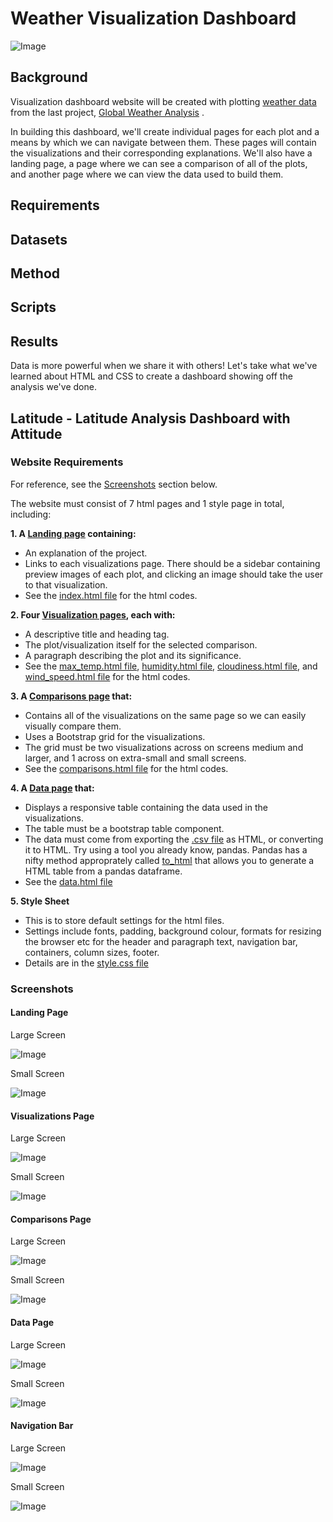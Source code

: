 # Weather Visualization Dashboard

![Image](https://www.sciencemag.org/sites/default/files/styles/article_main_image_-_1280w__no_aspect_/public/ca_0724NID_Earth_online.jpg?itok=glL-Bgbs)

## Background

Visualization dashboard website will be created  with plotting [weather data](https://github.com/cecileung1208/Web-Design-Web-Visualization-Dashboard/blob/master/Resources/cities.csv) from the last project, [Global Weather Analysis](https://github.com/cecileung1208/Global-Weather-Analysis) .<br>

In building this dashboard, we'll create individual pages for each plot and a means by which we can navigate between them. These pages will contain the visualizations and their corresponding explanations. We'll also have a landing page, a page where we can see a comparison of all of the plots, and another page where we can view the data used to build them.


## Requirements

## Datasets

## Method

## Scripts 

## Results

Data is more powerful when we share it with others! Let's take what we've learned about HTML and CSS to create a dashboard showing off the analysis we've done.


## Latitude - Latitude Analysis Dashboard with Attitude


### Website Requirements
For reference, see the [Screenshots](#screenshots) section below.

The website must consist of 7 html pages and 1 style page in total, including:

**1. A [Landing page](#landing-page) containing:**

  - An explanation of the project.
  - Links to each visualizations page. There should be a sidebar containing preview images of each plot, and clicking an image should take the user to that visualization.
  - See the [index.html file](https://github.com/cecileung1208/Web-Design-Web-Visualization-Dashboard/blob/master/index.html) for the html codes.

**2. Four [Visualization pages](#visualizations-page), each with:**

  - A descriptive title and heading tag.
  - The plot/visualization itself for the selected comparison.
  - A paragraph describing the plot and its significance.
  - See the [max_temp.html file](https://github.com/cecileung1208/Web-Design-Web-Visualization-Dashboard/blob/master/max_temp.html), [humidity.html file](https://github.com/cecileung1208/Web-Design-Web-Visualization-Dashboard/blob/master/humidity.html), [cloudiness.html file](https://github.com/cecileung1208/Web-Design-Web-Visualization-Dashboard/blob/master/cloudiness.html), and [wind_speed.html file](https://github.com/cecileung1208/Web-Design-Web-Visualization-Dashboard/blob/master/wind_speed.html) for the html codes.


**3. A [Comparisons page](#comparisons-page) that:**

  - Contains all of the visualizations on the same page so we can easily visually compare them.
  - Uses a Bootstrap grid for the visualizations.
  - The grid must be two visualizations across on screens medium and larger, and 1 across on extra-small and small screens.
  - See the [comparisons.html file](https://github.com/cecileung1208/Web-Design-Web-Visualization-Dashboard/blob/master/comparisons.html) for the html codes.


**4. A [Data page](#data-page) that:**

  - Displays a responsive table containing the data used in the visualizations.
  - The table must be a bootstrap table component. 
  - The data must come from exporting the [.csv file](https://github.com/cecileung1208/Web-Design-Web-Visualization-Dashboard/blob/master/Resources/cities.csv) as HTML, or converting it to HTML. Try using a tool you already know, pandas. Pandas has a nifty method approprately called [to_html](https://github.com/cecileung1208/Web-Design-Web-Visualization-Dashboard/blob/master/Resources/Cities%20Table%20HTML%20Coversion.ipynb) that allows you to generate a HTML table from a pandas dataframe.
  - See the [data.html file](https://github.com/cecileung1208/Web-Design-Web-Visualization-Dashboard/blob/master/data.html)
 
**5. Style Sheet**

  - This is to store default settings for the html files.  
  - Settings include fonts, padding, background colour, formats for resizing the browser etc for the header and paragraph text, navigation bar, containers, column sizes, footer.
  - Details are in the [style.css file](https://github.com/cecileung1208/Web-Design-Web-Visualization-Dashboard/blob/master/style.css)
### Screenshots

#### Landing Page

Large Screen

![Image](https://github.com/cecileung1208/Web-Design-Web-Visualization-Dashboard/blob/master/Visualizations/Dashboard%20-%20Big%20Screen.png)

Small Screen

![Image](https://github.com/cecileung1208/Web-Design-Web-Visualization-Dashboard/blob/master/Visualizations/Dashboard%20-%20Small%20Screen.png)


#### Visualizations Page

Large Screen 

![Image](https://github.com/cecileung1208/Web-Design-Web-Visualization-Dashboard/blob/master/Visualizations/Visualization%20-%20Big%20Screen.png)

Small Screen 

![Image](https://github.com/cecileung1208/Web-Design-Web-Visualization-Dashboard/blob/master/Visualizations/Visualization%20-%20Small%20Screen.png)

#### Comparisons Page

Large Screen

![Image](https://github.com/cecileung1208/Web-Design-Web-Visualization-Dashboard/blob/master/Visualizations/Comparison-%20Big%20Screen.png)

Small Screen

![Image](https://github.com/cecileung1208/Web-Design-Web-Visualization-Dashboard/blob/master/Visualizations/Comparison-%20Small%20Screen.png)

#### Data Page

Large Screen

![Image](https://github.com/cecileung1208/Web-Design-Web-Visualization-Dashboard/blob/master/Visualizations/Data%20-%20Big%20Screen.png)

Small Screen

![Image](https://github.com/cecileung1208/Web-Design-Web-Visualization-Dashboard/blob/master/Visualizations/Data%20-%20Small%20Screen.png)

#### Navigation Bar

Large Screen 

![Image](https://github.com/cecileung1208/Web-Design-Web-Visualization-Dashboard/blob/master/Visualizations/Navigation%20Bar%20-%20Big%20Screen.png)

Small Screen

![Image](https://github.com/cecileung1208/Web-Design-Web-Visualization-Dashboard/blob/master/Visualizations/Navigation%20Bar%20-%20Small%20Screen.png)

